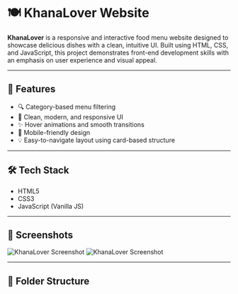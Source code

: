 # 🍽️ KhanaLover Website

**KhanaLover** is a responsive and interactive food menu website designed to showcase delicious dishes with a clean, intuitive UI. Built using HTML, CSS, and JavaScript, this project demonstrates front-end development skills with an emphasis on user experience and visual appeal.

---

## 🚀 Features

- 🔍 Category-based menu filtering
- 🎨 Clean, modern, and responsive UI
- ✨ Hover animations and smooth transitions
- 📱 Mobile-friendly design
- 💡 Easy-to-navigate layout using card-based structure

---

## 🛠️ Tech Stack

- HTML5
- CSS3
- JavaScript (Vanilla JS)

---

## 📸 Screenshots

![KhanaLover Screenshot](images/khanalover.jpg)
![KhanaLover Screenshot](images/khanalover1.jpg)

---

## 📂 Folder Structure

